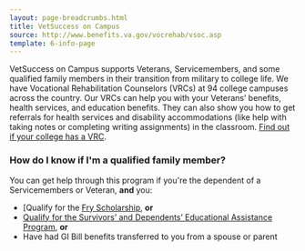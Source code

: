 ```yaml
---
layout: page-breadcrumbs.html
title: VetSuccess on Campus
source: http://www.benefits.va.gov/vocrehab/vsoc.asp
template: 6-info-page
---
```


<div class="va-introtext">

VetSuccess on Campus supports Veterans, Servicemembers, and some qualified family members in their transition from military to college life. We have Vocational Rehabilitation Counselors (VRCs) at 94 college campuses across the country. Our VRCs can help you with your Veterans’ benefits, health services, and education benefits. They can also show you how to get referrals for health services and disability accommodations (like help with taking notes or completing writing assignments) in the classroom. [Find out if your college has a VRC](http://www.benefits.va.gov/vocrehab/vsoc.asp).

</div>

### How do I know if I'm a qualified family member?

You can get help through this program if you're the dependent of a Servicemembers or Veteran, **and** you:
- [Qualify for the [Fry Scholarship](/education/gi-bill/survivors-dependent-assistance/fry-scholarship/), **or**
- [Qualify for the Survivors’ and Dependents’ Educational Assistance Program](/education/gi-bill/survivors-dependent-assistance/dependents-education), **or**
- Have had GI Bill benefits transferred to you from a spouse or parent
